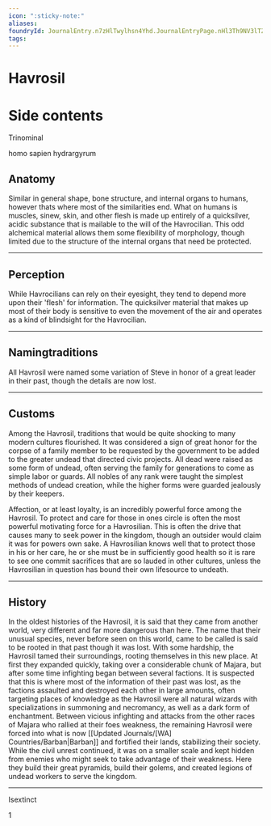 ```yaml
---
icon: ":sticky-note:"
aliases: 
foundryId: JournalEntry.n7zHlTwylhsn4Yhd.JournalEntryPage.nHl3Th9NV3lTZbN3
tags:
---
```


# Havrosil

# Side contents
Trinominal

homo sapien hydrargyrum

## Anatomy

Similar in general shape, bone structure, and internal organs to humans, however thats where most of the similarities end. What on humans is muscles, sinew, skin, and other flesh is made up entirely of a quicksilver, acidic substance that is mailable to the will of the Havrocilian. This odd alchemical material allows them some flexibility of morphology, though limited due to the structure of the internal organs that need be protected.

* * *

## Perception

While Havrocilians can rely on their eyesight, they tend to depend more upon their 'flesh' for information. The quicksilver material that makes up most of their body is sensitive to even the movement of the air and operates as a kind of blindsight for the Havrocilian.

* * *

## Namingtraditions

All Havrosil were named some variation of Steve in honor of a great leader in their past, though the details are now lost.

* * *

## Customs

Among the Havrosil, traditions that would be quite shocking to many modern cultures flourished. It was considered a sign of great honor for the corpse of a family member to be requested by the government to be added to the greater undead that directed civic projects. All dead were raised as some form of undead, often serving the family for generations to come as simple labor or guards. All nobles of any rank were taught the simplest methods of undead creation, while the higher forms were guarded jealously by their keepers.

Affection, or at least loyalty, is an incredibly powerful force among the Havrosil. To protect and care for those in ones circle is often the most powerful motivating force for a Havrosilian. This is often the drive that causes many to seek power in the kingdom, though an outsider would claim it was for powers own sake. A Havrosilian knows well that to protect those in his or her care, he or she must be in sufficiently good health so it is rare to see one commit sacrifices that are so lauded in other cultures, unless the Havrosilian in question has bound their own lifesource to undeath.

* * *

## History

In the oldest histories of the Havrosil, it is said that they came from another world, very different and far more dangerous than here. The name that their unusual species, never before seen on this world, came to be called is said to be rooted in that past though it was lost. With some hardship, the Havrosil tamed their surroundings, rooting themselves in this new place. At first they expanded quickly, taking over a considerable chunk of Majara, but after some time infighting began between several factions. It is suspected that this is where most of the information of their past was lost, as the factions assaulted and destroyed each other in large amounts, often targeting places of knowledge as the Havrosil were all natural wizards with specializations in summoning and necromancy, as well as a dark form of enchantment. Between vicious infighting and attacks from the other races of Majara who rallied at their foes weakness, the remaining Havrosil were forced into what is now [[Updated Journals/[WA] Countries/Barban|Barban]] and fortified their lands, stabilizing their society. While the civil unrest continued, it was on a smaller scale and kept hidden from enemies who might seek to take advantage of their weakness. Here they build their great pyramids, build their golems, and created legions of undead workers to serve the kingdom.

* * *

Isextinct

1